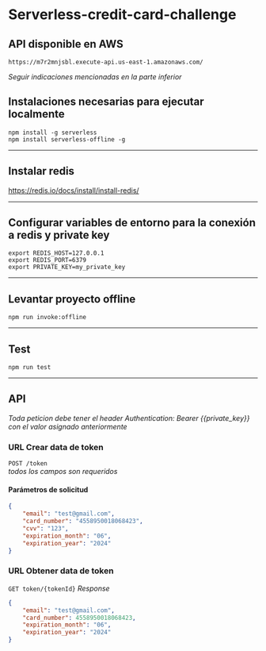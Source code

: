 # Serverless-credit-card-challenge

## API disponible en AWS

`https://m7r2mnjsbl.execute-api.us-east-1.amazonaws.com/`

*Seguir indicaciones mencionadas en la parte inferior*

## Instalaciones necesarias para ejecutar localmente
`npm install -g serverless`  
`npm install serverless-offline -g`

---
## Instalar redis
https://redis.io/docs/install/install-redis/

---
## Configurar variables de entorno para la conexión a redis y private key
`export REDIS_HOST=127.0.0.1 `    
`export REDIS_PORT=6379  `  
`export PRIVATE_KEY=my_private_key  `  

---
## Levantar proyecto offline 
`npm run invoke:offline`

---
## Test 
`npm run test`



---
## API 
*Toda peticion debe tener el header Authentication: Bearer {{private_key}} con el valor asignado anteriormente*

### URL Crear data de token
`POST /token  `  
*todos los campos son requeridos*
#### Parámetros de solicitud
```json
{
	"email": "test@gmail.com",
	"card_number": "4558950018068423",
	"cvv": "123",
	"expiration_month": "06",
	"expiration_year": "2024"
}
```

### URL Obtener data de token
`GET token/{tokenId}`
*Response*
```json
{
	"email": "test@gmail.com",
	"card_number": 4558950018068423,
	"expiration_month": "06",
	"expiration_year": "2024"
}
```

